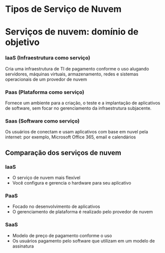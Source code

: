 # Tipos de Serviço de Nuvem

# Serviços de nuvem: domínio de objetivo

### IaaS (Infraestrutura como serviço)

Cria uma infraestrutura de TI de pagamento conforme o uso alugando servidores, máquinas virtuais, armazenamento, redes e sistemas operacionais de um provedor de nuvem

### Paas (Plataforma como serviço)

Fornece um ambiente para a criação, o teste e a implantação de aplicativos de software, sem focar no gerenciamento da infraestrutura subjacente.

### Saas (Software como serviço)

Os usuários de conectam e usam aplicativos com base em nuvel pela internet: por exemplo, Microsoft Office 365, email e calendários

## Comparação dos serviços de nuvem

### IaaS

- O serviço de nuvem mais flexível
- Você configura e gerencia o hardware para seu aplicativo

### PaaS

- Focado no desenvolvimento de aplicativos
- O gerenciamento de plataforma é realizado pelo provedor de nuvem

### SaaS

- Modelo de preço de pagamento conforme o uso
- Os usuários pagamento pelo software que utilizam em um modelo de assinatura
